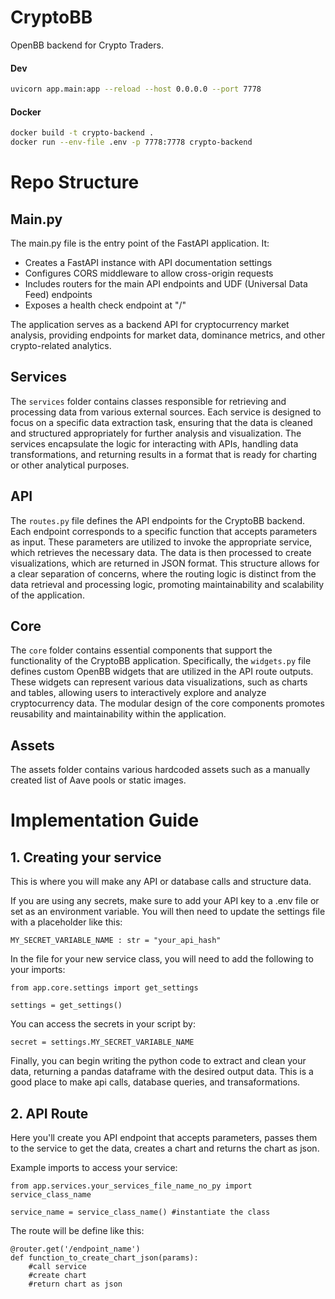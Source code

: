 # CryptoBB

OpenBB backend for Crypto Traders.


#### Dev

```bash
uvicorn app.main:app --reload --host 0.0.0.0 --port 7778
```

#### Docker

```bash
docker build -t crypto-backend .
docker run --env-file .env -p 7778:7778 crypto-backend
```

# Repo Structure 

## Main.py
The main.py file is the entry point of the FastAPI application. It:

- Creates a FastAPI instance with API documentation settings
- Configures CORS middleware to allow cross-origin requests
- Includes routers for the main API endpoints and UDF (Universal Data Feed) endpoints
- Exposes a health check endpoint at "/"

The application serves as a backend API for cryptocurrency market analysis, providing endpoints for market data, dominance metrics, and other crypto-related analytics.

## Services
The `services` folder contains classes responsible for retrieving and processing data from various external sources. Each service is designed to focus on a specific data extraction task, ensuring that the data is cleaned and structured appropriately for further analysis and visualization. The services encapsulate the logic for interacting with APIs, handling data transformations, and returning results in a format that is ready for charting or other analytical purposes.

## API
The `routes.py` file defines the API endpoints for the CryptoBB backend. Each endpoint corresponds to a specific function that accepts parameters as input. These parameters are utilized to invoke the appropriate service, which retrieves the necessary data. The data is then processed to create visualizations, which are returned in JSON format. This structure allows for a clear separation of concerns, where the routing logic is distinct from the data retrieval and processing logic, promoting maintainability and scalability of the application.

## Core
The `core` folder contains essential components that support the functionality of the CryptoBB application. Specifically, the `widgets.py` file defines custom OpenBB widgets that are utilized in the API route outputs. These widgets can represent various data visualizations, such as charts and tables, allowing users to interactively explore and analyze cryptocurrency data. The modular design of the core components promotes reusability and maintainability within the application.

## Assets
The assets folder contains various hardcoded assets such as a manually created list of Aave pools or static images.


# Implementation Guide

## 1. Creating your service
This is where you will make any API or database calls and structure data.

If you are using any secrets, make sure to add your API key to a .env file or set as an environment variable. You will then need to update the settings file with a placeholder like this:

```MY_SECRET_VARIABLE_NAME : str = "your_api_hash"```

In the file for your new service class, you will need to add the following to your imports:

```
from app.core.settings import get_settings

settings = get_settings()
```

You can access the secrets in your script by:

```secret = settings.MY_SECRET_VARIABLE_NAME```

Finally, you can begin writing the python code to extract and clean your data, returning a pandas dataframe with the desired output data. This is a good place to make api calls, database queries, and transaformations.

## 2. API Route
Here you'll create you API endpoint that accepts parameters, passes them to the service to get the data, creates a chart and returns the chart as json.

Example imports to access your service:

```
from app.services.your_services_file_name_no_py import service_class_name

service_name = service_class_name() #instantiate the class
```

The route will be define like this:
```
@router.get('/endpoint_name')
def function_to_create_chart_json(params):
    #call service
    #create chart
    #return chart as json
```

